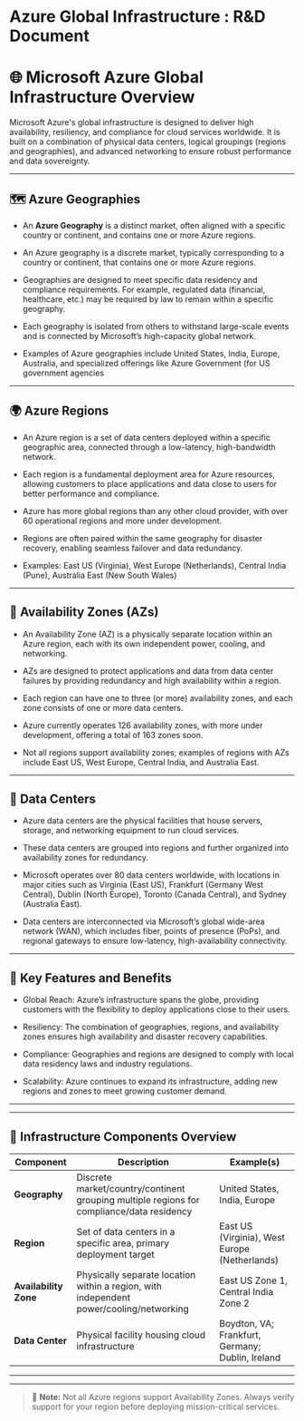 # Azure Global Infrastructure : R&D Document
# 🌐 Microsoft Azure Global Infrastructure Overview

Microsoft Azure's global infrastructure is designed to deliver high availability, resiliency, and compliance for cloud services worldwide. It is built on a combination of physical data centers, logical groupings (regions and geographies), and advanced networking to ensure robust performance and data sovereignty.

---

## 🗺️ Azure Geographies

- An **Azure Geography** is a distinct market, often aligned with a specific country or continent, and contains one or more Azure regions.

- An Azure geography is a discrete market, typically corresponding to a country or continent, that contains one or more Azure regions.

- Geographies are designed to meet specific data residency and compliance requirements. For example, regulated data (financial, healthcare, etc.) may be required by law to remain within a specific geography.

- Each geography is isolated from others to withstand large-scale events and is connected by Microsoft’s high-capacity global network.

- Examples of Azure geographies include United States, India, Europe, Australia, and specialized offerings like Azure Government (for US government agencies


---

## 🌍 Azure Regions

- An Azure region is a set of data centers deployed within a specific geographic area, connected through a low-latency, high-bandwidth network.

- Each region is a fundamental deployment area for Azure resources, allowing customers to place applications and data close to users for better performance and compliance.

- Azure has more global regions than any other cloud provider, with over 60 operational regions and more under development.

- Regions are often paired within the same geography for disaster recovery, enabling seamless failover and data redundancy.

- Examples: East US (Virginia), West Europe (Netherlands), Central India (Pune), Australia East (New South Wales)

---

## 🏢 Availability Zones (AZs)

- An Availability Zone (AZ) is a physically separate location within an Azure region, each with its own independent power, cooling, and networking.

- AZs are designed to protect applications and data from data center failures by providing redundancy and high availability within a region.

- Each region can have one to three (or more) availability zones, and each zone consists of one or more data centers.

- Azure currently operates 126 availability zones, with more under development, offering a total of 163 zones soon.

- Not all regions support availability zones; examples of regions with AZs include East US, West Europe, Central India, and Australia East.

---

## 🧱 Data Centers

- Azure data centers are the physical facilities that house servers, storage, and networking equipment to run cloud services.

- These data centers are grouped into regions and further organized into availability zones for redundancy.

- Microsoft operates over 80 data centers worldwide, with locations in major cities such as Virginia (East US), Frankfurt (Germany West Central), Dublin (North Europe), Toronto (Canada Central), and Sydney (Australia East).

- Data centers are interconnected via Microsoft’s global wide-area network (WAN), which includes fiber, points of presence (PoPs), and regional gateways to ensure low-latency, high-availability connectivity.
---

## 🚀 Key Features and Benefits


- Global Reach: Azure’s infrastructure spans the globe, providing customers with the flexibility to deploy applications close to their users.

- Resiliency: The combination of geographies, regions, and availability zones ensures high availability and disaster recovery capabilities.

- Compliance: Geographies and regions are designed to comply with local data residency laws and industry regulations.

- Scalability: Azure continues to expand its infrastructure, adding new regions and zones to meet growing customer demand.
---

---

## 🧩 Infrastructure Components Overview

| **Component**        | **Description**                                                                 | **Example(s)**                                              |
|----------------------|----------------------------------------------------------------------------------|-------------------------------------------------------------|
| **Geography**        | Discrete market/country/continent grouping multiple regions for compliance/data residency | United States, India, Europe                                |
| **Region**           | Set of data centers in a specific area, primary deployment target                | East US (Virginia), West Europe (Netherlands)              |
| **Availability Zone**| Physically separate location within a region, with independent power/cooling/networking | East US Zone 1, Central India Zone 2                        |
| **Data Center**      | Physical facility housing cloud infrastructure                                  | Boydton, VA; Frankfurt, Germany; Dublin, Ireland           |

---
---

> 🧠 **Note:** Not all Azure regions support Availability Zones. Always verify support for your region before deploying mission-critical services.

